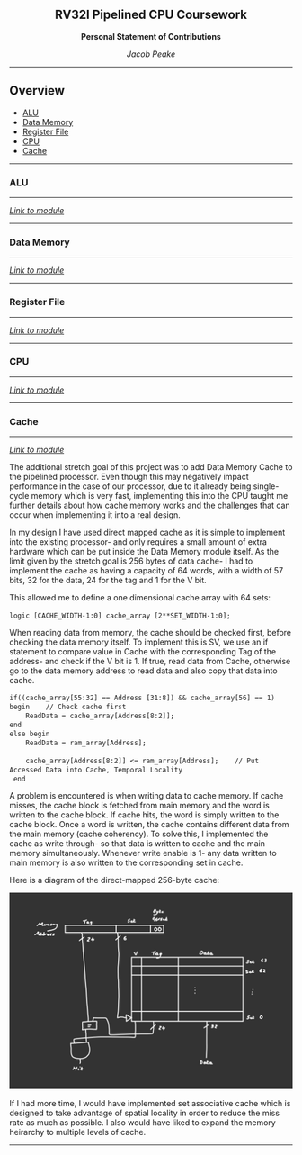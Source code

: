 <center>

## RV32I Pipelined CPU Coursework

 **Personal Statement of Contributions**
 
 *Jacob Peake*

---

</center>

## Overview

* [ALU](#ALU)
* [Data Memory](#Data-Memory)
* [Register File](#Register-File)
* [CPU](#CPU)
* [Cache](#Cache)
___
### ALU
___

*[Link to module](https://github.com/EIE2-IAC-Labs/iac-riscv-cw-1/blob/main/CPU/ALU.sv)*
___
### Data Memory
___

*[Link to module](https://github.com/EIE2-IAC-Labs/iac-riscv-cw-1/blob/main/CPU/DataMem.sv)*
___
### Register File
___

*[Link to module](https://github.com/EIE2-IAC-Labs/iac-riscv-cw-1/blob/main/CPU/RegFile.sv)*
___
### CPU
___

*[Link to module](https://github.com/EIE2-IAC-Labs/iac-riscv-cw-1/blob/main/CPU/cpu.sv)*

___
### Cache
___

*[Link to module](https://github.com/EIE2-IAC-Labs/iac-riscv-cw-1/blob/cache/CPU/DataMem.sv)*

The additional stretch goal of this project was to add Data Memory Cache to the pipelined processor. Even though this may negatively impact performance in the case of our processor, due to it already being single-cycle memory which is very fast, implementing this into the CPU taught me further details about how cache memory works and the challenges that can occur when implementing it into a real design.

In my design I have used direct mapped cache as it is simple to implement into the existing processor- and only requires a small amount of extra hardware which can be put inside the Data Memory module itself. As the limit given by the stretch goal is 256 bytes of data cache- I had to implement the cache as having a capacity of 64 words, with a width of 57 bits, 32 for the data, 24 for the tag and 1 for the V bit.

This allowed me to define a one dimensional cache array with 64 sets:

`logic [CACHE_WIDTH-1:0] cache_array [2**SET_WIDTH-1:0];`

When reading data from memory, the cache should be checked first, before checking the data memory itself. To implement this is SV, we use an if statement to compare value in Cache with the corresponding Tag of the address- and check if the V bit is 1. If true, read data from Cache, otherwise go to the data memory address to read data and also copy that data into cache.

```
if((cache_array[55:32] == Address [31:8]) && cache_array[56] == 1) begin    // Check cache first
    ReadData = cache_array[Address[8:2]];
end
else begin
    ReadData = ram_array[Address];
                
    cache_array[Address[8:2]] <= ram_array[Address];    // Put Accessed Data into Cache, Temporal Locality
 end
```

A problem is encountered is when writing data to cache memory. If cache misses, the cache block is fetched from main memory and the word is written to the cache block. If cache hits, the word is simply written to the cache block. Once a word is written, the cache contains different data from the main memory (cache coherency). To solve this, I implemented the cache as write through- so that data is written to cache and the main memory simultaneously. Whenever write enable is 1- any data written to main memory is also written to the corresponding set in cache.

Here is a diagram of the direct-mapped 256-byte cache:

<p align="center"> <img src="images/cache.jpg" /> </p>

If I had more time, I would have implemented set associative cache which is designed to take advantage of spatial locality in order to reduce the miss rate as much as possible. I also would have liked to expand the memory heirarchy to multiple levels of cache.         
___


